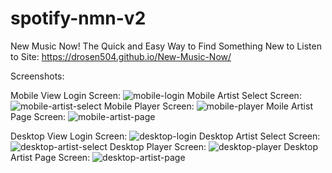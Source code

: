 # spotify-nmn-v2
New Music Now!
The Quick and Easy Way to Find Something New to Listen to
Site: https://drosen504.github.io/New-Music-Now/

Screenshots:

Mobile View Login Screen: ![mobile-login](https://github.com/drosen504/New-Music-Now/blob/master/screenshots/nmn-mobile-login.PNG "Mobile View Login Screen")
Mobile Artist Select Screen: ![mobile-artist-select](https://github.com/drosen504/New-Music-Now/blob/master/screenshots/nmn-mobile-artist-select.PNG "Mobile Artist Select Screen")
Mobile Player Screen: ![mobile-player](https://github.com/drosen504/New-Music-Now/blob/master/screenshots/nmn-mobile-player.PNG "Mobile Player Screen")
Moile Artist Page Screen: ![mobile-artist-page](https://github.com/drosen504/New-Music-Now/blob/master/screenshots/nmn-mobile-artist-page.PNG "Moile Artist Page Screen")

Desktop View Login Screen: ![desktop-login](https://github.com/drosen504/New-Music-Now/blob/master/screenshots/nmn-desktop-login.PNG "Desktop View Login Screen")
Desktop Artist Select Screen: ![desktop-artist-select](https://github.com/drosen504/New-Music-Now/blob/master/screenshots/nmn-desktop-artist-select.PNG "Desktop Artist Select Screen")
Desktop Player Screen: ![desktop-player](https://github.com/drosen504/New-Music-Now/blob/master/screenshots/nmn-desktop-player.PNG "Desktop Player Screen")
Desktop Artist Page Screen: ![desktop-artist-page](https://github.com/drosen504/New-Music-Now/blob/master/screenshots/nmn-desktop-artist-page.PNG "Desktop Artist Page Screen")

